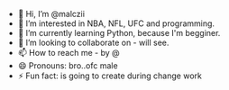 - 👋 Hi, I’m @malczii
- 👀 I’m interested in NBA, NFL, UFC and programming.
- 🌱 I’m currently learning Python, because I'm begginer.
- 💞️ I’m looking to collaborate on - will see.
- 📫 How to reach me - by @
- 😄 Pronouns: bro..ofc male
- ⚡ Fun fact: is going to create during change work
